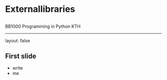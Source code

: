 <script type="text/javascript"
  src="https://cdn.mathjax.org/mathjax/latest/MathJax.js?config=TeX-AMS-MML_HTMLorMML">
</script>
# Externallibraries

## 

BB1000 Programming in Python
KTH

---

layout: false

## First slide

- write
- me

